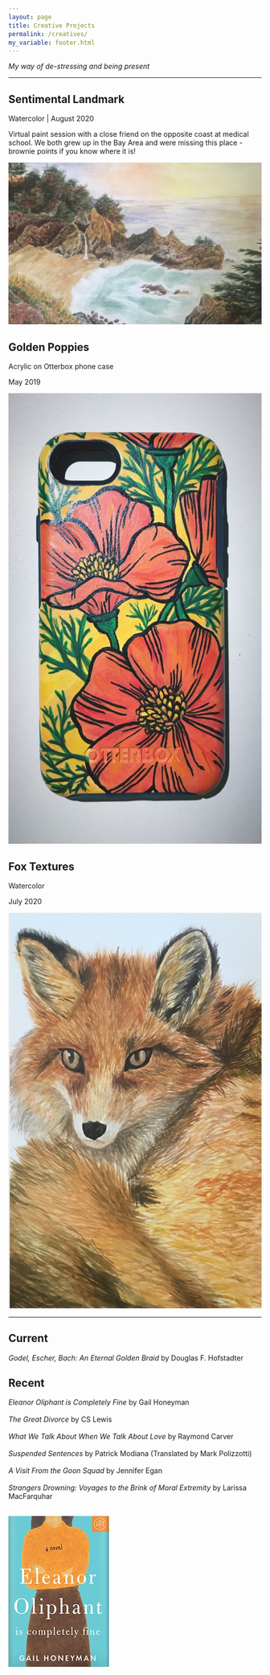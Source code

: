 ```yaml
---
layout: page
title: Creative Projects
permalink: /creatives/
my_variable: footer.html
---
```


*My way of de-stressing and being present*

---------------------

<!--
TEMPLATE

<div class="art-container">
  <div class="art-description">
    <h2>YOUR TITLE</h2>
    <p>MEDIUM</p>
    <p>DESCRIPTION</p>
  </div>
  <div class="art-display">

  </div>
</div>

-->

<div class="art-container">
  <div class="art-description">
    <h2>Sentimental Landmark</h2>
    <p>Watercolor | August 2020</p>
    <p>Virtual paint session with a close friend on the opposite coast at medical school. We both grew up in the Bay Area and were missing this place - brownie points if you know where it is!</p>
  </div>
  <div class="art-display">
    <img src="/images/04.png">
  </div>
</div>


<div class="art-container">
  <div class="art-description">
    <h2>Golden Poppies</h2>
    <p>Acrylic on Otterbox phone case</p>
    <p>May 2019</p>
  </div>
  <div class="art-display">
    <img src="/images/02.jpg">
  </div>
</div>


<div class="art-container">
  <div class="art-description">
    <h2>Fox Textures</h2>
    <p>Watercolor</p>
    <p>July 2020</p>
  </div>
  <div class="art-display">
    <img src="/images/03.png">
  </div>
</div>

---------------

<div class="art-container">
  <div class="art-description">
    <h2>Current</h2>
    <p></p>
    <p><i>Godel, Escher, Bach: An Eternal Golden Braid</i> by Douglas F. Hofstadter</p>
  </div>
  <div class="art-display">
  </div>
</div>

<div class="art-container">
  <div class="art-description">
    <h2>Recent</h2>
    <p></p>
    <p>
      <i>Eleanor Oliphant is Completely Fine</i> by Gail Honeyman <br> <br>
      <i>The Great Divorce</i> by CS Lewis <br> <br>
      <i>What We Talk About When We Talk About Love</i> by Raymond Carver <br> <br>
      <i>Suspended Sentences</i> by Patrick Modiana (Translated by Mark Polizzotti) <br> <br>
      <i>A Visit From the Goon Squad</i> by Jennifer Egan <br> <br>
      <i>Strangers Drowning: Voyages to the Brink of Moral Extremity</i> by Larissa MacFarquhar <br> <br>
    </p>
  </div>
  <div class="art-display">
    <img src="/images/01.jpg">
  </div>
</div>
